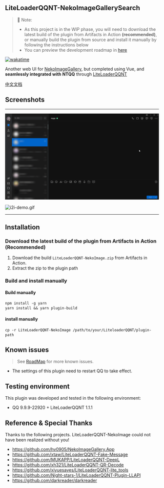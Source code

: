 ## LiteLoaderQQNT-NekoImageGallerySearch

> 🤔 Note:
> - As this project is in the WIP phase, you will need to download the latest build of the plugin from Artifacts in Action **(recommended)**, or manually build the plugin from source and install it manually by following the instructions below
> - You can preview the development roadmap in [here](https://github.com/users/pk5ls20/projects/5)

[![wakatime](https://wakatime.com/badge/user/4e079db9-a68b-469b-a3b4-1a7e1bb4d357/project/018e9abd-9451-41d3-81e2-e52211960018.svg)](https://wakatime.com/badge/user/4e079db9-a68b-469b-a3b4-1a7e1bb4d357/project/018e9abd-9451-41d3-81e2-e52211960018)

Another web UI for [NekoImageGallery](https://github.com/hv0905/NekoImageGallery), but completed using Vue, and **seamlessly integrated with NTQQ** through [LiteLoaderQQNT](https://liteloaderqqnt.github.io)

[中文文档](README_ZH.md)

## Screenshots

-----

![search-demo.gif](web/screenshot/search-demo.gif)

![i2i-demo.gif](web/screenshot/i2i-demo.gif)

-----

## Installation

### Download the latest build of the plugin from Artifacts in Action **(Recommended)**
1. Download the build `LiteLoaderQQNT-NekoImage.zip` from Artifacts in Action.
2. Extract the zip to the plugin path

### Build and install manually

#### Build manually
```shell
npm install -g yarn
yarn install && yarn plugin-build
```

#### install manually
```shell
cp -r LiteLoaderQQNT-NekoImage /path/to/your/LiteloaderQQNT/plugin-path
```

## Known issues

> See [RoadMap](https://github.com/users/pk5ls20/projects/5) for more known issues.

- The settings of this plugin need to restart QQ to take effect.

## Testing environment
This plugin was developed and tested in the following environment:
- QQ 9.9.9-22920 + LiteLoaderQQNT 1.1.1


## Reference & Special Thanks

Thanks to the following projects. LiteLoaderQQNT-NekoImage could not have been realized without you!

- https://github.com/hv0905/NekoImageGallery.App
- https://github.com/xtaw/LiteLoaderQQNT-Fake-Message
- https://github.com/MUKAPP/LiteLoaderQQNT-DeepL
- https://github.com/xh321/LiteLoaderQQNT-QR-Decode
- https://github.com/xiyuesaves/LiteLoaderQQNT-lite_tools
- https://github.com/Night-stars-1/LiteLoaderQQNT-Plugin-LLAPI
- https://github.com/darkreader/darkreader
